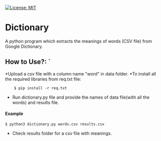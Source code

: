  [![License: MIT](https://img.shields.io/badge/License-MIT-yellow.svg)](https://opensource.org/licenses/MIT)
# Dictionary
A python program which extracts the meanings of words (CSV file) from Google Dictionary.

How to Use?: `
-------------
*Upload a csv file with a column name "word" in data folder.
*To install all the required libraries from req.txt file: 
```console 
    $ pip install -r req.txt 
```
* Run dictionary.py file and provide the names of data file(with all the words) and results file.
#### Example   
    $ python3 dictionary.py words.csv results.csv
* Check results folder for a csv file with meanings.    
    
